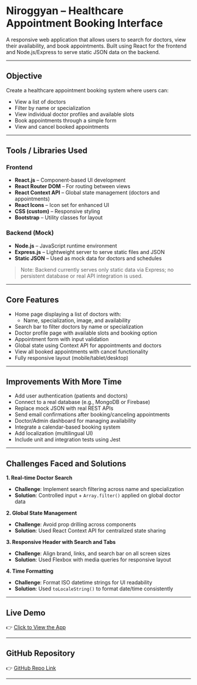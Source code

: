 # Niroggyan – Healthcare Appointment Booking Interface

A responsive web application that allows users to search for doctors, view their availability, and book appointments. Built using React for the frontend and Node.js/Express to serve static JSON data on the backend.

---

## Objective

Create a healthcare appointment booking system where users can:

- View a list of doctors
- Filter by name or specialization
- View individual doctor profiles and available slots
- Book appointments through a simple form
- View and cancel booked appointments

---

## Tools / Libraries Used

### Frontend

- **React.js** – Component-based UI development
- **React Router DOM** – For routing between views
- **React Context API** – Global state management (doctors and appointments)
- **React Icons** – Icon set for enhanced UI
- **CSS (custom)** – Responsive styling
- **Bootstrap** – Utility classes for layout

### Backend (Mock)

- **Node.js** – JavaScript runtime environment
- **Express.js** – Lightweight server to serve static files and JSON
- **Static JSON** – Used as mock data for doctors and schedules

> Note: Backend currently serves only static data via Express; no persistent database or real API integration is used.

---

## Core Features

- Home page displaying a list of doctors with:
  - Name, specialization, image, and availability
- Search bar to filter doctors by name or specialization
- Doctor profile page with available slots and booking option
- Appointment form with input validation
- Global state using Context API for appointments and doctors
- View all booked appointments with cancel functionality
- Fully responsive layout (mobile/tablet/desktop)

---

## Improvements With More Time

- Add user authentication (patients and doctors)
- Connect to a real database (e.g., MongoDB or Firebase)
- Replace mock JSON with real REST APIs
- Send email confirmations after booking/canceling appointments
- Doctor/Admin dashboard for managing availability
- Integrate a calendar-based booking system
- Add localization (multilingual UI)
- Include unit and integration tests using Jest

---

## Challenges Faced and Solutions

**1. Real-time Doctor Search**
- **Challenge**: Implement search filtering across name and specialization
- **Solution**: Controlled input + `Array.filter()` applied on global doctor data

**2. Global State Management**
- **Challenge**: Avoid prop drilling across components
- **Solution**: Used React Context API for centralized state sharing

**3. Responsive Header with Search and Tabs**
- **Challenge**: Align brand, links, and search bar on all screen sizes
- **Solution**: Used Flexbox with media queries for responsive layout

**4. Time Formatting**
- **Challenge**: Format ISO datetime strings for UI readability
- **Solution**: Used `toLocaleString()` to format date/time consistently

---

## Live Demo

👉 [Click to View the App](https://n2sj7s.csb.app)

---

## GitHub Repository

👉 [GitHub Repo Link](https://github.com/your-username/niroggyan-healthcare-app)

---

